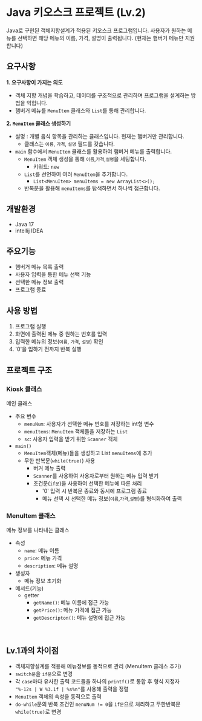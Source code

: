 # Java 키오스크 프로젝트 (Lv.2)
Java로 구현된 객체지향설계가 적용된 키오스크 프로그램입니다.
사용자가 원하는 메뉴를 선택하면 해당 메뉴의 이름, 가격, 설명이 출력됩니다.
(현재는 햄버거 메뉴만 지원합니다)

## 요구사항
**1. 요구사항이 가지는 의도**
- 객체 지향 개념을 학습하고, 데이터를 구조적으로 관리하며 프로그램을 설계하는 방법을 익힙니다.
- 햄버거 메뉴를 `MenuItem` 클래스와 `List`를 통해 관리합니다.
  
**2. `MenuItem` 클래스 생성하기**
- 설명 : 개별 음식 항목을 관리하는 클래스입니다. 현재는 햄버거만 관리합니다.
    - 클래스는 `이름`, `가격`, `설명` 필드를 갖습니다.
- `main` 함수에서 `MenuItem` 클래스를 활용하여 햄버거 메뉴를 출력합니다.
    - `MenuItem` 객체 생성을 통해 `이름`,`가격`,`설명`을 세팅합니다.
        - 키워드: `new`
    - `List`를 선언하여 여러 `MenuItem`을 추가합니다.
        - `List<MenuItem> menuItems = new ArrayList<>();`
    - 반복문을 활용해 `menuItems`를 탐색하면서 하나씩 접근합니다.
 
## 개발환경
- Java 17
- intellij IDEA

## 주요기능
- 햄버거 메뉴 목록 출력
- 사용자 입력을 통한 메뉴 선택 기능
- 선택한 메뉴 정보 출력
- 프로그램 종료

## 사용 방법
1. 프로그램 실행
2. 화면에 출력된 메뉴 중 원하는 번호를 입력
3. 입력한 메뉴의 정보(`이름`, `가격`, `설명`) 확인
4. '0'을 입하기 전까지 반복 실행

## 프로젝트 구조
### Kiosk 클래스
메인 클래스
- 주요 변수
  - `menuNum`: 사용자가 선택한 메뉴 번호를 저장하는 int형 변수
  - `menuItems`: `MenuItem` 객체들을 저장하는 `List`
  - `sc`: 사용자 입력을 받기 위한 `Scanner` 객체
- `main()`
  - `MenuItem`객체(메뉴)들을 생성하고 List `menuItems`에 추가
  - 무한 반복문(`while(true)`) 사용
    - 버거 메뉴 출력
    - `Scanner`를 사용하여 사용자로부터 원하는 메뉴 입력 받기
    - 조건문(`if문`)을 사용하여 선택한 메뉴에 따른 처리
      - '0' 입력 시 반복문 종료와 동시에 프로그램 종료
      - 메뉴 선택 시 선택한 메뉴 정보(`이름`,`가격`,`설명`)를 형식화하여 출력

### MenuItem 클래스 ###
메뉴 정보를 나타내는 클래스
- 속성
  - `name`: 메뉴 이름
  - `price`: 메뉴 가격
  - `description`: 메뉴 설명
- 생성자
  - 메뉴 정보 초기화
- 메서드(기능)
  - getter
    - `getName()`: 메뉴 이름에 접근 가능
    - `getPrice()`: 메뉴 가격에 접근 가능
    - `getDescripton()`: 메뉴 설명에 접근 가능

<br>

## Lv.1과의 차이점
  - 객체지향설계를 적용해 메뉴정보를 동적으로 관리 (MenuItem 클래스 추가)
  - `switch문`을 `if문`으로 변경
  - 각 `case`마다 유사한 출력 코드들을 하나의 `printf()`로 통합 후 형식 지정자 `"%-12s | W %3.1f | %s%n"`를 사용해 출력을 정렬
  - `MenuItem` 객체의 속성을 동적으로 출력
  - `do-while`문의 반복 조건인 `menuNum != 0`을 `if문`으로 처리하고 무한반복문 `while(true)`로 변경

